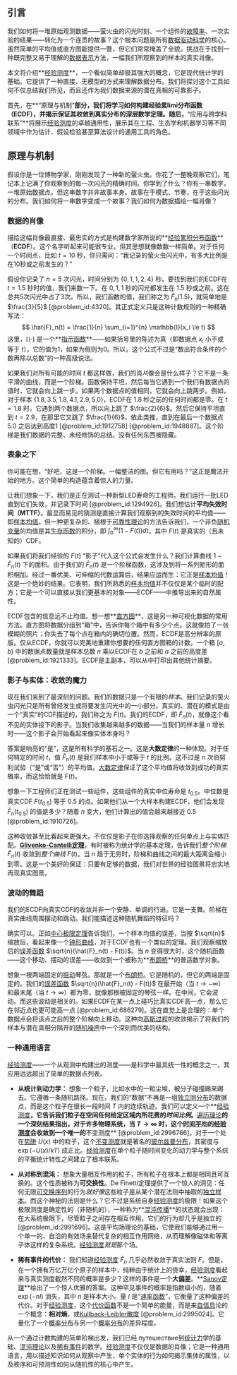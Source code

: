 ## 引言
我们如何将一堆原始观测数据——萤火虫的闪光时刻、一个组件的[故障率](@article_id:328080)、一次实验的结果——转化为一个连贯的故事？这个根本问题是所有[数据驱动科学](@article_id:346506)的核心。虽然简单的平均值或直方图能提供一瞥，但它们常常掩盖了全貌。挑战在于找到一种既完整又易于理解的[数据表示](@article_id:641270)方法，一幅我们所观察到的样本的真实肖像。

本文将介绍**[经验测度](@article_id:360399)**，一个看似简单却极其强大的概念，它是现代统计学的基础。它提供了一种直接、无模型的方式来理解数据分布。我们将探讨这个工具如何不仅总结我们所见，而且还作为我们数据来源的潜在真相的可靠影子。

首先，在**“原理与机制”**部分，我们将学习如何构建经验累limi分布函数（ECDF），并揭示保证其收敛到真实分布的深层数学定理。随后，**“应用与跨学科联系”**将展示[经验测度](@article_id:360399)的卓越通用性，展示其在工程、生态学和机器学习等不同领域中作为估计、假设检验甚至算法设计的通用工具的角色。

## 原理与机制

假设你是一位博物学家，刚刚发现了一种新的萤火虫。你花了一整晚观察它们，笔记本上记满了你观察到的每一次闪光的精确时间。你学到了什么？你有一串数字，一堆原始数据点。但这串数字并非故事本身。故事在于模式、节奏，在于这些闪光的分布。我们如何将一串数字变成一个故事？我们如何为数据描绘一幅肖像？

### 数据的肖像

描绘这幅肖像最直接、最忠实的方式是构建数学家所说的**[经验累积分布函数](@article_id:346379)**（**ECDF**）。这个名字听起来可能很专业，但其思想就像数数一样简单。对于任何一个时间点，比如 $t=10$ 秒，你只需问：“我记录的萤火虫闪光中，有多大比例是在10秒或之前发生的？”

假设你记录了 $n=5$ 次闪光，时间分别为 $\{0, 1, 1, 2, 4\}$ 秒。要找到我们的ECDF在 $t=1.5$ 秒时的值，我们来数一下。在 $0, 1, 1$ 秒的闪光都发生在 $1.5$ 秒或之前。这在总共5次闪光中占了3次。所以，我们函数的值，我们称之为 $\hat{F}_n(1.5)$，就简单地是 $\frac{3}{5}$ [@problem_id:4320]。其正式定义只是这种计数规则的一种精确写法：
$$
\hat{F}_n(t) = \frac{1}{n} \sum_{i=1}^{n} \mathbb{I}(x_i \le t)
$$
这里，$\mathbb{I}(\cdot)$ 是一个**[指示函数](@article_id:365996)**——如果括号里的陈述为真（即数据点 $x_i$ 小于或等于 $t$），它的值为1，如果为假则为0。所以，这个公式不过是“数出符合条件的个数再除以总数”的一种高级说法。

如果我们对所有可能的时间 $t$ 都这样做，我们的肖셔像会是什么样子？它不是一条平滑的曲线，而是一个阶梯。函数保持平坦，然后每当它遇到一个我们有数据点的值时，它就会向上跳一步。如果两个数据点的值相同，它就会向上跳两步。例如，对于样本 $\{1.8, 3.5, 1.8, 4.1, 2.9, 5.0\}$，ECDF在 $1.8$ 秒之前的任何时间都是零。在 $t=1.8$ 时，它遇到两个数据点，所以向上跳了 $\frac{2}{6}$。然后它保持平坦直到 $t=2.9$，在那里它又跳了 $\frac{1}{6}$，依此类推，直到在最后一个数据点 $5.0$ 之后达到高度1 [@problem_id:1912758] [@problem_id:1948887]。这个阶梯是我们数据的完整、未经修饰的总结。没有任何东西被隐藏。

### 表象之下

你可能在想，“好吧，这是一个阶梯。一幅整洁的图。但它有用吗？”这正是魔法开始的地方。这个简单的构造蕴含着惊人的力量。

让我们想象一下，我们是正在测试一种新型LED寿命的工程师。我们运行一批LED直到它们失效，并记录下时间 [@problem_id:1294926]。我们想估计**平均失效时间（MTTF）**。最显而易见的猜测是直接计算我们观察到的失效时间的平均值——即[样本均值](@article_id:323186)。但一种更复杂的、植根于[可靠性理论](@article_id:339567)的方法告诉我们，一个非负[随机变量](@article_id:324024)的均值是其[生存函数](@article_id:331086)的积分，即 $\int_0^\infty (1 - F(t)) dt$，其中 $F(t)$ 是真实的（且未知的）CDF。

如果我们将我们经验的 $F(t)$ “影子”代入这个公式会发生什么？我们计算曲线 $1 - \hat{F}_n(t)$ 下的面积。由于我们的 $\hat{F}_n(t)$ 是一个阶梯函数，这涉及到将一系列矩形的面积相加。经过一番优美、可伸缩的代数运算后，结果应运而生：它正是[样本均值](@article_id:323186)！这是一个绝妙的结果。它表明，我们所熟悉的[样本均值](@article_id:323186)并不仅仅是某个临时的配方；它是一个可以直接从我们更基本的对象——ECDF——中推导出来的自然属性。

ECDF包含的信息远不止均值。想一想**[直方图](@article_id:357658)**，这是另一种可视化数据的常用方法。直方图将数据分组到“箱”中，告诉你每个箱中有多少个点。这就像拍了一张模糊的照片；你失去了每个点在箱内的确切位置。然而，ECDF是高分辨率的原版。仅从ECDF，你就可以完美地重建你想要的任何直方图箱的计数。一个箱 $[a, b)$ 中的数据点数量就是样本总数 $n$ 乘以ECDF在 $b$ 之前和 $a$ 之前的高度差 [@problem_id:1921333]。ECDF是主副本，可以从中打印出其他统计摘要。

### 影子与实体：收敛的魔力

现在我们来到了最深刻的问题。我们的数据只是一个有限的*样本*。我们记录的萤火虫闪光只是所有曾经发生或将要发生闪光中的一小部分。真实的、潜在的模式是由一个“真实”的CDF描述的，我们称之为 $F(t)$。我们的ECDF，即 $\hat{F}_n(t)$，就像这个看不见的实体投下的影子。当我们收集越来越多的数据——当我们的样本量 $n$ 增长时——这个影子会开始看起来像实体本身吗？

答案是响亮的“是”，这是所有科学的基石之一。这是**大数定律**的一种体现。对于任何特定的时间 $t$，值 $\hat{F}_n(t)$ 是我们样本中小于或等于 $t$ 的比例。这不过是 $n$ 次伯努利试验（“是”或“否”）的平均值。[大数定律](@article_id:301358)保证了这个平均值将收敛到成功的真实概率，而这恰恰就是 $F(t)$。

想象一下工程师们正在测试一些组件，这些组件的真实中位寿命是 $t_{0.5}$。中位数是真实CDF $F(t_{0.5})$ 等于 $0.5$ 的点。如果他们从一个大样本构建ECDF，他们会发现 $\hat{F}_n(t_{0.5})$ 的值是多少？随着 $n$ 变大，他们计算出的值会越来越接近 $0.5$ [@problem_id:1910726]。

这种收敛甚至比看起来更强大。不仅仅是影子在你选择观察的任何单点上与实体匹配。**[Glivenko-Cantelli定理](@article_id:353239)**，有时被称为统计学的基本定理，告诉我们*整个阶梯* $\hat{F}_n(t)$ 收敛到*整个曲线* $F(t)$。当 $n$ 趋于无穷时，阶梯和曲线之间的最大距离会缩小到零。这是一个美好的保证：只要有足够的数据，我们对世界的经验图景将忠实地再现真实图景。

### 波动的舞蹈

我们的ECDF向真实CDF的收敛并非一个安静、单调的行进。它是一支舞。阶梯在真实曲线周围摆动和跳动。我们能描述这种随机舞蹈的特征吗？

确实可以。正如[中心极限定理](@article_id:303543)告诉我们，一个样本均值的误差，当按 $\sqrt{n}$ 缩放后，看起来像一个[钟形曲线](@article_id:311235)，对于ECDF也有一个类似的定理。我们观察缩放后的[误差函数](@article_id:355255) $\sqrt{n}(\hat{F}_n(t) - F(t))$。当 $n$ 变得很大时，这个随机函数——这个移动、摆动的误差——收敛到一个被称为**[布朗桥](@article_id:328914)**的普适数学对象。

想象一根两端固定的[振动](@article_id:331484)琴弦。那就是一个[布朗桥](@article_id:328914)。它是随机的，但它的两端是固定的。我们的[误差函数](@article_id:355255) $\sqrt{n}(\hat{F}_n(t) - F(t))$ 在最开始（当 $t \to -\infty$）和最末尾（当 $t \to \infty$）都为零，就像那根被固定的琴弦一样。在中间，它会波动。而这些波动是相关的。如果ECDF在某一点上碰巧比真实CDF高一点，那么它在邻近点也更可能高一点 [@problem_id:686279]。这在直觉上是合理的：单个数据点会将该点之后的整个阶梯向上移动。这种向[高斯过程](@article_id:323592)的收敛揭示了将我们的样本与潜在真相分隔开的[随机噪声](@article_id:382845)中一个深刻而优美的结构。

### 一种通用语言

[经验测度](@article_id:360399)——一个从观测中构建出的测度——是科学中最具统一性的概念之一，其应用远远超出了简单的数据点列表。

*   **从统计到动力学：** 想象一个粒子，比如水中的一粒尘埃，被分子碰撞踢来踢去。它遵循一条随机路径。现在，我们的“数据”不再是一组[独立同分布](@article_id:348300)的数据点，而是这个粒子在很长一段时间 $T$ 内的连续轨迹。我们可以定义一个**[经验测度](@article_id:360399)**，它告诉我们粒子在空间任何给定区域内所花费的*时间比例*。**[遍历理论](@article_id:319000)**的一个深刻结果指出，对于许多物理系统，当 $T \to \infty$ 时，这个[时间平均](@article_id:331618)的[经验测度](@article_id:360399)会收敛到一个唯一的**不变测度** [@problem_id:2996766]。对于一个处在[势阱](@article_id:311829) $U(x)$ 中的粒子，这个[不变测度](@article_id:380717)就是著名的[玻尔兹曼分布](@article_id:303203)，其密度与 $\exp(-U(x)/kT)$ 成正比。[经验测度](@article_id:360399)在单个粒子随时间变化的动力学与整个系综的平衡统计特性之间建立了根本联系。

*   **从对称到混沌：** 想象大量相互作用的粒子，所有粒子在根本上都是相同且可互换的。这个性质被称为**可交换性**。De Finetti定理提供了一个惊人的洞见：任何无限[可交换序列](@article_id:323772)的行为*就好像*这些粒子是从某个潜在法则中抽取的[独立样本](@article_id:356091)。而这个神秘的法则是什么？它不过是系统自身[经验测度](@article_id:360399)的极限！如果这个极限测度是确定性的（非随机的），一种称为**[混沌传播](@article_id:323985)**的状态就会出现：在大系统极限下，尽管粒子之间存在相互作用，它们的行为却几乎是独立的 [@problem_id:2991696]。这是平均场理论的基础，它使我们能够通过用一个单一的、自洽的有效场来替代复杂的相互作用网络，从而理解像磁体和等离子体这样的复杂系统。[经验测度](@article_id:360399)*就是*那个场。

*   **稀有事件的代价：** 我们知道[经验测度](@article_id:360399) $\hat{F}_n$ 几乎必然收敛于真实法则 $F$。但是，在一个拥有万亿万亿个原子的样本中，纯粹由于统计上的侥幸，[经验测度](@article_id:360399)看起来与真实测度截然不同的概率是多少？这样的事件是一个**大偏差**。**[Sanov定理](@article_id:299956)**给出了一个惊人优雅的答案。这种罕见事件的概率是指数级小的，随着 $\exp(-n I)$ 消失，其中 $n$ 是样本大小。量 $I$ 是“[速率函数](@article_id:314589)”，它衡量了这种偏差的代价。对于[经验测度](@article_id:360399)，这个[代价函数](@article_id:638865)不是一个简单的能量，而是来[自信息](@article_id:325761)论的一个概念：**相对熵**，或[Kullback-Leibler散度](@article_id:300447) [@problem_id:2995024]。它量化了一个[概率分布](@article_id:306824)与另一个[概率分布](@article_id:306824)的差异程度。

从一个通过计数构建的简单阶梯出发，我们已经 путешествие到[统计力](@article_id:373880)学的基础、[混沌理论](@article_id:302454)以及[稀有事件](@article_id:334810)的数学。[经验测度](@article_id:360399)不仅仅是数据的肖像；它是一种通用语言，用以描述知识如何从观察中产生，单个实体的行为如何揭示集体的属性，以及秩序和可预测性如何从随机性的核心中产生。

